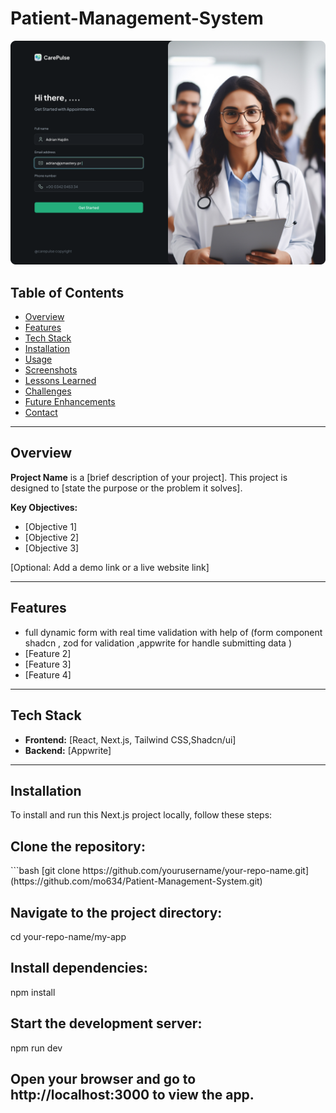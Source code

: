# Patient-Management-System


![Project Banner](https://github.com/mo634/Patient-Management-System/blob/main/onboarding.png)

## Table of Contents
- [Overview](#overview)
- [Features](#features)
- [Tech Stack](#tech-stack)
- [Installation](#installation)
- [Usage](#usage)
- [Screenshots](#screenshots)
- [Lessons Learned](#lessons-learned)
- [Challenges](#challenges)
- [Future Enhancements](#future-enhancements)
- [Contact](#contact)

---

## Overview

**Project Name** is a [brief description of your project]. This project is designed to [state the purpose or the problem it solves].

**Key Objectives:**
- [Objective 1]
- [Objective 2]
- [Objective 3]

[Optional: Add a demo link or a live website link]

---

## Features

- full dynamic form with real time validation with help of (form component shadcn , zod for validation ,appwrite for handle submitting data )
- [Feature 2]
- [Feature 3]
- [Feature 4]

---

## Tech Stack

- **Frontend:** [React, Next.js, Tailwind CSS,Shadcn/ui]
- **Backend:** [Appwrite]


---

## Installation

To install and run this Next.js project locally, follow these steps:

<h2>Clone the repository:</h2>
   ```bash
   [git clone https://github.com/yourusername/your-repo-name.git](https://github.com/mo634/Patient-Management-System.git)
<h2> Navigate to the project directory: </h2>
cd your-repo-name/my-app
<h2>Install dependencies:</h2>
npm install

<h2>Start the development server:</h2>
npm run dev
<h2>Open your browser and go to http://localhost:3000 to view the app.</h2>
